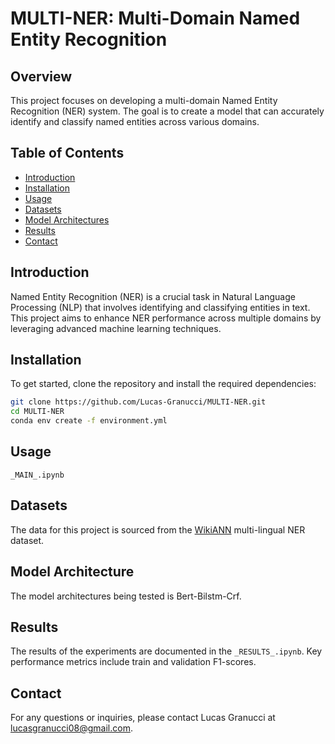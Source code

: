 # MULTI-NER: Multi-Domain Named Entity Recognition

## Overview
This project focuses on developing a multi-domain Named Entity Recognition (NER) system. The goal is to create a model that can accurately identify and classify named entities across various domains.

## Table of Contents
- [Introduction](#introduction)
- [Installation](#installation)
- [Usage](#usage)
- [Datasets](#datasets)
- [Model Architectures](#model-architecture)
- [Results](#results)
- [Contact](#contact)

## Introduction
Named Entity Recognition (NER) is a crucial task in Natural Language Processing (NLP) that involves identifying and classifying entities in text. This project aims to enhance NER performance across multiple domains by leveraging advanced machine learning techniques.

## Installation
To get started, clone the repository and install the required dependencies:
```bash
git clone https://github.com/Lucas-Granucci/MULTI-NER.git
cd MULTI-NER
conda env create -f environment.yml
```

## Usage
```_MAIN_.ipynb```

## Datasets
The data for this project is sourced from the [WikiANN](https://huggingface.co/datasets/unimelb-nlp/wikiann) multi-lingual NER dataset.

## Model Architecture
The model architectures being tested is Bert-Bilstm-Crf.

## Results
The results of the experiments are documented in the ```_RESULTS_.ipynb```. Key performance metrics include train and validation F1-scores.

## Contact
For any questions or inquiries, please contact Lucas Granucci at lucasgranucci08@gmail.com.